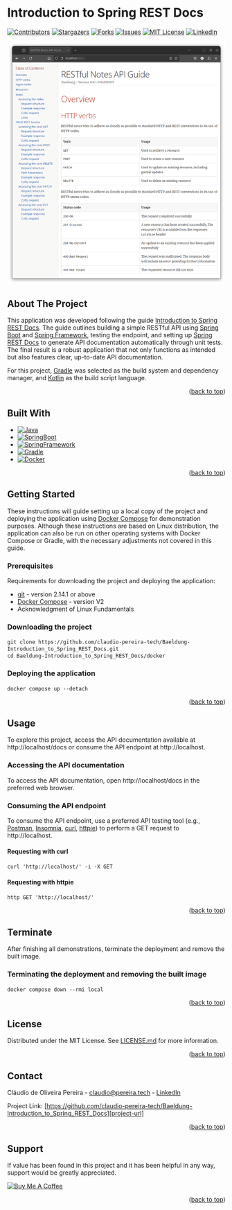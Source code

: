<a id="readme-top"></a>

# Introduction to Spring REST Docs

[![Contributors][contributors-shield]][contributors-url]
[![Stargazers][stars-shield]][stars-url]
[![Forks][forks-shield]][forks-url]
[![Issues][issues-shield]][issues-url]
[![MIT License][license-shield]][license-url]
[![LinkedIn][linkedin-shield]][linkedin-url]

![Screenshot](https://raw.githubusercontent.com/claudio-pereira-tech/Baeldung-Introduction_to_Spring_REST_Docs/main/images/screenshot.png)

## About The Project

This application was developed following the guide [Introduction to Spring REST Docs][gettingstarted-url]. The guide outlines building a simple RESTful API using [Spring Boot][springboot-url] and [Spring Framework][springframework-url], testing the endpoint, and setting up [Spring REST Docs][springrestdocs-url] to generate API documentation automatically through unit tests. The final result is a robust application that not only functions as intended but also features clear, up-to-date API documentation.

For this project, [Gradle][gradle-url] was selected as the build system and dependency manager, and [Kotlin][kotlin-url] as the build script language.

<p align="right">(<a href="#readme-top">back to top</a>)</p>

## Built With

* [![Java][java-shield]][java-url]
* [![SpringBoot][springboot-shield]][springboot-url]
* [![SpringFramework][springframework-shield]][springframework-url]
* [![Gradle][gradle-shield]][gradle-url]
* [![Docker][docker-shield]][docker-url]

<p align="right">(<a href="#readme-top">back to top</a>)</p>

## Getting Started

These instructions will guide setting up a local copy of the project and deploying the application using [Docker Compose][dockercompose-url] for demonstration purposes. Although these instructions are based on Linux distribution, the application can also be run on other operating systems with Docker Compose or Gradle, with the necessary adjustments not covered in this guide.

### Prerequisites

Requirements for downloading the project and deploying the application:

* [git][git-url] - version 2.14.1 or above
* [Docker Compose][dockercompose-url] - version V2
* Acknowledgment of Linux Fundamentals

### Downloading the project

```console
git clone https://github.com/claudio-pereira-tech/Baeldung-Introduction_to_Spring_REST_Docs.git
cd Baeldung-Introduction_to_Spring_REST_Docs/docker
```

### Deploying the application

```console
docker compose up --detach
```

<p align="right">(<a href="#readme-top">back to top</a>)</p>

## Usage

To explore this project, access the API documentation available at http://localhost/docs or consume the API endpoint at http://localhost.

### Accessing the API documentation

To access the API documentation, open http://localhost/docs in the preferred web browser.

### Consuming the API endpoint

To consume the API endpoint, use a preferred API testing tool (e.g., [Postman][postman-url], [Insomnia][insomnia-url], [curl][curl-url], [httpie][httpie-url]) to perform a GET request to http://localhost.

#### Requesting with curl

```console
curl 'http://localhost/' -i -X GET
```

#### Requesting with httpie

```console
http GET 'http://localhost/'
```

<p align="right">(<a href="#readme-top">back to top</a>)</p>

## Terminate

After finishing all demonstrations, terminate the deployment and remove the built image.

### Terminating the deployment and removing the built image 

```console
docker compose down --rmi local
```

<p align="right">(<a href="#readme-top">back to top</a>)</p>

## License

Distributed under the MIT License. See [LICENSE.md][license-url] for more information.

<p align="right">(<a href="#readme-top">back to top</a>)</p>

## Contact

Cláudio de Oliveira Pereira - claudio@pereira.tech - [LinkedIn][linkedin-url]

Project Link: [https://github.com/claudio-pereira-tech/Baeldung-Introduction_to_Spring_REST_Docs][project-url]

<p align="right">(<a href="#readme-top">back to top</a>)</p>

## Support

If value has been found in this project and it has been helpful in any way, support would be greatly appreciated.

<a href="https://www.buymeacoffee.com/PereiraTech" target="_blank"><img src="https://cdn.buymeacoffee.com/buttons/v2/default-yellow.png" alt="Buy Me A Coffee" style="height: 60px !important;width: 217px !important;" ></a>

<p align="right">(<a href="#readme-top">back to top</a>)</p>

<!-- Badges -->
[contributors-shield]: https://img.shields.io/github/contributors/claudio-pereira-tech/Baeldung-Introduction_to_Spring_REST_Docs?style=for-the-badge
[contributors-url]: https://github.com/claudio-pereira-tech/Baeldung-Introduction_to_Spring_REST_Docs/graphs/contributors/

[stars-shield]: https://img.shields.io/github/stars/claudio-pereira-tech/Baeldung-Introduction_to_Spring_REST_Docs?style=for-the-badge
[stars-url]: https://github.com/claudio-pereira-tech/Baeldung-Introduction_to_Spring_REST_Docs/stargazers/

[forks-shield]: https://img.shields.io/github/forks/claudio-pereira-tech/Baeldung-Introduction_to_Spring_REST_Docs?style=for-the-badge
[forks-url]: https://github.com/claudio-pereira-tech/Baeldung-Introduction_to_Spring_REST_Docs/network/members/

[issues-shield]: https://img.shields.io/github/issues/claudio-pereira-tech/Baeldung-Introduction_to_Spring_REST_Docs?style=for-the-badge
[issues-url]: https://github.com/claudio-pereira-tech/Baeldung-Introduction_to_Spring_REST_Docs/issues/

[license-shield]: https://img.shields.io/github/license/claudio-pereira-tech/Baeldung-Introduction_to_Spring_REST_Docs?style=for-the-badge
[license-url]: https://github.com/claudio-pereira-tech/Baeldung-Introduction_to_Spring_REST_Docs/blob/main/LICENSE.md

[linkedin-shield]: https://img.shields.io/badge/-LinkedIn-black.svg?style=for-the-badge&logo=linkedin&colorB=555
[linkedin-url]: https://linkedin.com/in/claudio-oliveira-pereira/

[springboot-shield]: https://img.shields.io/badge/Spring_Boot-3.3.3-white?style=for-the-badge&logo=springboot&logoColor=white&logoSize=auto&labelColor=6DB33F&color=grey
[springboot-url]: https://spring.io/projects/spring-boot/

[springframework-shield]: https://img.shields.io/badge/Spring_Framework-6.1.12-white?style=for-the-badge&logo=spring&logoColor=white&logoSize=auto&labelColor=6DB33F&color=grey
[springframework-url]: https://spring.io/projects/spring-framework/

[gradle-shield]: https://img.shields.io/badge/Gradle-02303A?style=for-the-badge&logo=gradle&logoColor=white&logoSize=auto
[gradle-url]: https://gradle.org/

[java-shield]: https://img.shields.io/badge/Liberica_JDK-22.0.2-white?style=for-the-badge&logo=openjdk&logoColor=black&logoSize=auto&labelColor=5BD5EF&color=grey
[java-url]: https://bell-sw.com/libericajdk/

[docker-shield]: https://img.shields.io/badge/Docker-2496ED?style=for-the-badge&logo=docker&logoColor=white&logoSize=auto
[docker-url]: https://www.docker.com/

<!-- Links -->
[gettingstarted-url]: https://www.baeldung.com/spring-rest-docs/
[springrestdocs-url]: https://spring.io/projects/spring-restdocs/
[kotlin-url]: https://kotlinlang.org/
[dockercompose-url]: https://docs.docker.com/compose/
[git-url]: https://git-scm.com/
[postman-url]: https://www.postman.com/
[insomnia-url]: https://insomnia.rest/
[curl-url]: https://curl.se/
[httpie-url]: https://httpie.io/
[project-url]: https://github.com/claudio-pereira-tech/Baeldung-Introduction_to_Spring_REST_Docs/
